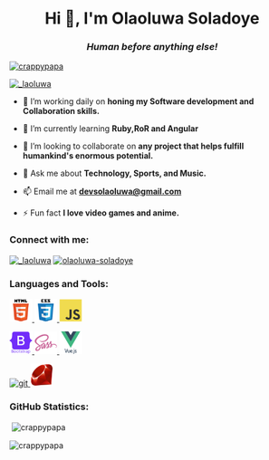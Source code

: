 <!--
**crappypapa/crappypapa** is a ✨ _special_ ✨ repository because its `README.md` (this file) appears on your GitHub profile.

Here are some ideas to get you started:

-->

<h1 align="center">Hi 👋, I'm Olaoluwa Soladoye</h1>
<h3 align="center"><em>Human before anything else!</em></h3>


<p align="left"> <a href="https://github.com/ryo-ma/github-profile-trophy"><img src="https://github-profile-trophy.vercel.app/?username=crappypapa" alt="crappypapa" /></a> </p>

<p align="left"> <a href="https://twitter.com/_laoluwa" target="blank"><img src="https://img.shields.io/twitter/follow/_laoluwa?logo=twitter&style=for-the-badge" alt="_laoluwa" /></a> </p>

- 🔭 I’m working daily on **honing my Software development and Collaboration skills.**

- 🌱 I’m currently learning **Ruby,RoR and Angular**

- 👯 I’m looking to collaborate on **any project that helps fulfill humankind's enormous potential.**

- 💬 Ask me about **Technology, Sports, and Music.**

- 📫 Email me at **devsolaoluwa@gmail.com**

- ⚡ Fun fact **I love video games and anime.**
                
                
<h3 align="left">Connect with me:</h3>
<p align="left">
<a href="https://twitter.com/_laoluwa" target="blank"><img align="center" src="https://cdn.jsdelivr.net/npm/simple-icons@3.0.1/icons/twitter.svg" alt="_laoluwa" height="30" width="40" /></a>
<a href="https://linkedin.com/in/olaoluwa-soladoye" target="blank"><img align="center" src="https://cdn.jsdelivr.net/npm/simple-icons@3.0.1/icons/linkedin.svg" alt="olaoluwa-soladoye" height="30" width="40" /></a>
</p>

<h3 align="left">Languages and Tools:</h3>
<p align="left">
<a href="https://www.w3.org/html/" target="_blank"> <img src="https://raw.githubusercontent.com/devicons/devicon/master/icons/html5/html5-original-wordmark.svg" alt="html5" width="40" height="40"/> </a> 
<a href="https://www.w3schools.com/css/" target="_blank"> <img src="https://raw.githubusercontent.com/devicons/devicon/master/icons/css3/css3-original-wordmark.svg" alt="css3" width="40" height="40"/> </a> 
<a href="https://developer.mozilla.org/en-US/docs/Web/JavaScript" target="_blank"> <img src="https://raw.githubusercontent.com/devicons/devicon/master/icons/javascript/javascript-original.svg" alt="javascript" width="40" height="40"/> </a>

<a href="https://getbootstrap.com" target="_blank"> <img src="https://raw.githubusercontent.com/devicons/devicon/master/icons/bootstrap/bootstrap-plain-wordmark.svg" alt="bootstrap" width="40" height="40"/> </a>
<a href="https://sass-lang.com" target="_blank"> <img src="https://raw.githubusercontent.com/devicons/devicon/master/icons/sass/sass-original.svg" alt="sass" width="40" height="40"/> </a>
<a href="https://vuejs.org/" target="_blank"> <img src="https://raw.githubusercontent.com/devicons/devicon/master/icons/vuejs/vuejs-original-wordmark.svg" alt="vuejs" width="40" height="40"/> </a>

<a href="https://git-scm.com/" target="_blank"> <img src="https://www.vectorlogo.zone/logos/git-scm/git-scm-icon.svg" alt="git" width="40" height="40"/> </a>
<a href="https://www.ruby-lang.org/en/" target="_blank"> <img src="https://raw.githubusercontent.com/devicons/devicon/master/icons/ruby/ruby-original.svg" alt="ruby" width="40" height="40"/> </a>
</p>

<h3 align="left">GitHub Statistics:</h3>

<p>&nbsp;<img align="center" src="https://github-readme-stats.vercel.app/api?username=crappypapa&show_icons=true&locale=en" alt="crappypapa" /></p>

<p><img align="center" src="https://github-readme-streak-stats.herokuapp.com/?user=crappypapa&" alt="crappypapa" /></p>

<!--<p> <img align="center" color="white" src="https://activity-graph.herokuapp.com/graph?username=crappypapa" alt="crappypapa"/></p>-->
